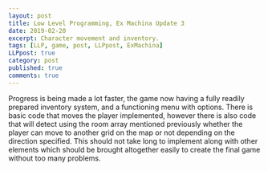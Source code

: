 ```yaml
---
layout: post
title: Low Level Programming, Ex Machina Update 3
date: 2019-02-20
excerpt: Character movement and inventory. 
tags: [LLP, game, post, LLPpost, ExMachina]
LLPpost: true
category: post
published: true
comments: true
---
```

Progress is being made a lot faster, the game now having a fully readily prepared inventory system, and a functioning menu with options. There is basic code that moves the player implemented, however there is also code that will detect using the room array mentioned previously whether the player can move to another grid on the map or not depending on the direction specified. This should not take long to implement along with other elements which should be brought altogether easily to create the final game without too many problems. 